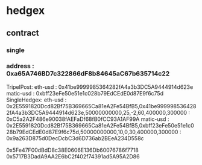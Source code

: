 # hedgex
## contract
### single
### address : 0xa65A746BD7c322866dF8b84645aC67b635714c22

TripelPost:
eth-usd     : 0x41be9999985364282fA4a3b3DC5A9444914d623e
matic-usd   : 0xbff23eFe50e51e1c028b79EdCEdE0d87E9f6c75d
SingleHedgex:
eth-usd     : 0x2E5591820Dcd82Bf75B369665Ca81eA2Fe54BfB5,0x41be9999985364282fA4a3b3DC5A9444914d623e,50000000000,25,-2,60,400000,300000
            : 0xC5a2A2F486e90038fAEFaDf68fB0fCC93A1AF99A
matic-usd   : 0x2E5591820Dcd82Bf75B369665Ca81eA2Fe54BfB5,0xbff23eFe50e51e1c028b79EdCEdE0d87E9f6c75d,50000000000,10,0,30,400000,300000
            : 0x9a263D875d0DecDcbC3d6D736ab2BEeA234D558c

0x5Fe47F00dBdD8c38E0606E136Db60076786f7718
0x5717B3DadA9AA2E6bC2f402f74391ad5A95A2D86


